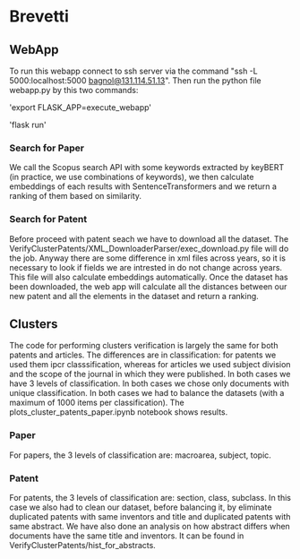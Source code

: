 # Brevetti


## WebApp
To run this webapp connect to ssh server via the command "ssh -L 5000:localhost:5000 bagnol@131.114.51.13". Then run the python file webapp.py by this two commands:

'export FLASK_APP=execute_webapp'

'flask run'

### Search for Paper
We call the Scopus search API with some keywords extracted by keyBERT (in practice, we use combinations of keywords), we then calculate embeddings of each results with SentenceTransformers and we return a ranking of them based on similarity.

### Search for Patent
Before proceed with patent seach we have to download all the dataset. The VerifyClusterPatents/XML_DownloaderParser/exec_download.py file will do the job. Anyway there are some difference in xml files across years, so it is necessary to look if fields we are intrested in do not change across years. This file will also calculate embeddings automatically.
Once the dataset has been downloaded, the web app will calculate all the distances between our new patent and all the elements in the dataset and return a ranking.

## Clusters
The code for performing clusters verification is largely the same for both patents and articles. The differences are in classification: for patents we used them ipcr classsification, whereas for articles we used subject division and the scope of the journal in which they were published.
In both cases we have 3 levels of classification.
In both cases we chose only documents with unique classification.
In both cases we had to balance the datasets (with a maximum of 1000 items per classification).
The plots_cluster_patents_paper.ipynb notebook shows results.

### Paper
For papers, the 3 levels of classification are: macroarea, subject, topic.

### Patent
For patents, the 3 levels of classification are: section, class, subclass.
In this case we also had to clean our dataset, before balancing it, by eliminate duplicated patents with same inventors and title and duplicated patents with same abstract.
We have also done an analysis on how abstract differs when documents have the same title and inventors. It can be found in VerifyClusterPatents/hist_for_abstracts.

